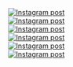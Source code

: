 <a href='https://www.instagram.com/p/DIsG_m-JkbK/' target='_blank' class="w-1/3 md:w-1/6 p-2 instagram-post group" rel="noopener noreferrer">
  <div class="w-full h-56 md:h-96 overflow-hidden rounded-lg shadow-lg transition-all duration-300 group-hover:shadow-xl">
    <img
      class="w-full h-full object-cover transition-all duration-300 transform group-hover:scale-110 group-hover:brightness-75"
      src='https://scontent-sjc3-1.cdninstagram.com/v/t51.75761-15/491516694_18046928528599456_2212692696207573577_n.webp?stp=dst-jpg_e35_tt6&_nc_cat=110&ccb=1-7&_nc_sid=18de74&_nc_ohc=Pk-4w0axh3UQ7kNvwEyE_Du&_nc_oc=Adm_NVCR6LhiG9EckUn-DpK8Rx3KKRqXVBPE8_pqHMaGC3Z3x5bIJGZzTcnwW-l3770&_nc_zt=23&_nc_ht=scontent-sjc3-1.cdninstagram.com&edm=ANo9K5cEAAAA&_nc_gid=LyU3XF6i1FS6dYJQ298cow&oh=00_AfEbnQcydUlZ9D8yxuAsdTYEVT2N1ExGuQCVdjvKh6upwA&oe=68109ABE'
      alt='Instagram post' />
  </div>
</a><a href='https://www.instagram.com/reel/DIJpNT7J2yq/' target='_blank' class="w-1/3 md:w-1/6 p-2 instagram-post group" rel="noopener noreferrer">
  <div class="w-full h-56 md:h-96 overflow-hidden rounded-lg shadow-lg transition-all duration-300 group-hover:shadow-xl">
    <img
      class="w-full h-full object-cover transition-all duration-300 transform group-hover:scale-110 group-hover:brightness-75"
      src='https://scontent-sjc3-1.cdninstagram.com/v/t51.75761-15/488498654_18045546503599456_8800936693111261454_n.jpg?stp=dst-jpg_e35_tt6&_nc_cat=111&ccb=1-7&_nc_sid=18de74&_nc_ohc=CuU5j8DICKYQ7kNvwFTq-2k&_nc_oc=Adk4oqD7Fs6XGZ1AqHuBC6sOs19Pc69AySgzjbqEJkIk71gkt4GCfWmSw88SXug3Jfo&_nc_zt=23&_nc_ht=scontent-sjc3-1.cdninstagram.com&edm=ANo9K5cEAAAA&_nc_gid=LyU3XF6i1FS6dYJQ298cow&oh=00_AfGjUBiVvOXoPoasdVyVWsRxyRziNl0Fjwbhzg25oNeV_A&oe=6810B8F3'
      alt='Instagram post' />
  </div>
</a><a href='https://www.instagram.com/reel/DHs0uCzuPnJ/' target='_blank' class="w-1/3 md:w-1/6 p-2 instagram-post group" rel="noopener noreferrer">
  <div class="w-full h-56 md:h-96 overflow-hidden rounded-lg shadow-lg transition-all duration-300 group-hover:shadow-xl">
    <img
      class="w-full h-full object-cover transition-all duration-300 transform group-hover:scale-110 group-hover:brightness-75"
      src='https://scontent-sjc3-1.cdninstagram.com/v/t51.75761-15/486631479_18044333018599456_8549485560596836314_n.jpg?stp=dst-jpg_e35_tt6&_nc_cat=110&ccb=1-7&_nc_sid=18de74&_nc_ohc=AoD2EEi8lDQQ7kNvwFqVZgS&_nc_oc=AdkaGG540wp6Dt46kx4i2TbsEW9S4m0FL4Iztba1fWEyv0SnIaKqhPsg7c4y2lRW8Fk&_nc_zt=23&_nc_ht=scontent-sjc3-1.cdninstagram.com&edm=ANo9K5cEAAAA&_nc_gid=LyU3XF6i1FS6dYJQ298cow&oh=00_AfEPt-IRhMy1AU6qaMKJhhXuEvIIQF-u9F1PLUFrY0K8mw&oe=6810A44A'
      alt='Instagram post' />
  </div>
</a><a href='https://www.instagram.com/reel/DHnssgugY-X/' target='_blank' class="w-1/3 md:w-1/6 p-2 instagram-post group" rel="noopener noreferrer">
  <div class="w-full h-56 md:h-96 overflow-hidden rounded-lg shadow-lg transition-all duration-300 group-hover:shadow-xl">
    <img
      class="w-full h-full object-cover transition-all duration-300 transform group-hover:scale-110 group-hover:brightness-75"
      src='https://scontent-sjc3-1.cdninstagram.com/v/t51.71878-15/486259164_1771440533700933_1685531345239731458_n.jpg?stp=dst-jpg_e35_tt6&_nc_cat=111&ccb=1-7&_nc_sid=18de74&_nc_ohc=gR_LbzCKob4Q7kNvwHepcqu&_nc_oc=AdmgMtippgiqIkl5zyHvu6p_c2jwmVb9RTi3rXkr_HU3YNCP9vmqT0FM6WnhM5YLkZQ&_nc_zt=23&_nc_ht=scontent-sjc3-1.cdninstagram.com&edm=ANo9K5cEAAAA&_nc_gid=LyU3XF6i1FS6dYJQ298cow&oh=00_AfH77QJ2yD_Y50_uh_70lfsqwsMX6CRSx_CcoQrrgF-V3w&oe=6810ADBF'
      alt='Instagram post' />
  </div>
</a><a href='https://www.instagram.com/p/DHTIFU2gass/' target='_blank' class="w-1/3 md:w-1/6 p-2 instagram-post group" rel="noopener noreferrer">
  <div class="w-full h-56 md:h-96 overflow-hidden rounded-lg shadow-lg transition-all duration-300 group-hover:shadow-xl">
    <img
      class="w-full h-full object-cover transition-all duration-300 transform group-hover:scale-110 group-hover:brightness-75"
      src='https://scontent-sjc3-1.cdninstagram.com/v/t51.75761-15/484239347_18043252814599456_9017226030693121745_n.webp?stp=dst-jpg_e35_tt6&_nc_cat=109&ccb=1-7&_nc_sid=18de74&_nc_ohc=MLLnPUYsKRMQ7kNvwE4Jh8F&_nc_oc=AdninmUhpfASsZTOegTh0jeMlfrxRzBCzakDQjp0ZlNlm3Sl-7bcQdvSyfcu6fQ1WBg&_nc_zt=23&_nc_ht=scontent-sjc3-1.cdninstagram.com&edm=ANo9K5cEAAAA&_nc_gid=LyU3XF6i1FS6dYJQ298cow&oh=00_AfEMgrPkihTl2l7d6-U2dbpbhfiZs0x0PpWZMYSdRm1NHg&oe=68109A56'
      alt='Instagram post' />
  </div>
</a><a href='https://www.instagram.com/reel/DHR7GJWp9F8/' target='_blank' class="w-1/3 md:w-1/6 p-2 instagram-post group" rel="noopener noreferrer">
  <div class="w-full h-56 md:h-96 overflow-hidden rounded-lg shadow-lg transition-all duration-300 group-hover:shadow-xl">
    <img
      class="w-full h-full object-cover transition-all duration-300 transform group-hover:scale-110 group-hover:brightness-75"
      src='https://scontent-sjc3-1.cdninstagram.com/v/t51.71878-15/485063360_1331487951390875_8894739654589483622_n.jpg?stp=dst-jpg_e35_tt6&_nc_cat=104&ccb=1-7&_nc_sid=18de74&_nc_ohc=KSttz9GPjccQ7kNvwFqB6_3&_nc_oc=AdlTkhVNaxuCGOL-lxWhq0y8yGAWX2Lhp3QU-vMsmoMcjolDOPA15BZYf23tHHTp3kI&_nc_zt=23&_nc_ht=scontent-sjc3-1.cdninstagram.com&edm=ANo9K5cEAAAA&_nc_gid=LyU3XF6i1FS6dYJQ298cow&oh=00_AfHJ_r375ovcpsofoYsiCYRfAyoF3AS2X3g4ZiWO91oxOA&oe=68109EA1'
      alt='Instagram post' />
  </div>
</a>